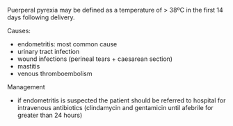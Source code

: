 Puerperal pyrexia may be defined as a temperature of \> 38ºC in the first 14 days following delivery.  
  
Causes:  
* endometritis: most common cause
* urinary tract infection
* wound infections (perineal tears \+ caesarean section)
* mastitis
* venous thromboembolism

  
Management  
* if endometritis is suspected the patient should be referred to hospital for intravenous antibiotics (clindamycin and gentamicin until afebrile for greater than 24 hours)
